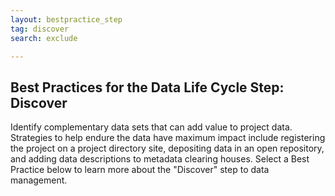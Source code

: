 ```yaml
---
layout: bestpractice_step
tag: discover
search: exclude

---
```


## Best Practices for the Data Life Cycle Step: Discover

Identify complementary data sets that can add value to project data. Strategies to help endure the data have maximum impact include registering the project on a project directory site, depositing data in an open repository, and adding data descriptions to metadata clearing houses. Select a Best Practice below to learn more about the "Discover" step to data management.
